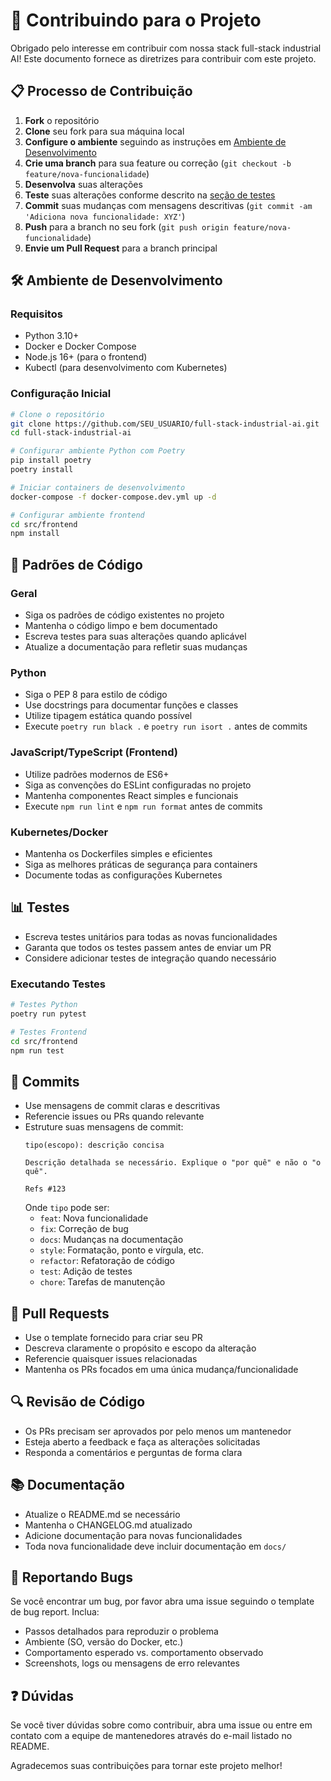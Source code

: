 # 🤝 Contribuindo para o Projeto

Obrigado pelo interesse em contribuir com nossa stack full-stack industrial AI! Este documento fornece as diretrizes para contribuir com este projeto.

## 📋 Processo de Contribuição

1. **Fork** o repositório
2. **Clone** seu fork para sua máquina local
3. **Configure o ambiente** seguindo as instruções em [Ambiente de Desenvolvimento](#ambiente-de-desenvolvimento)
4. **Crie uma branch** para sua feature ou correção (`git checkout -b feature/nova-funcionalidade`)
5. **Desenvolva** suas alterações
6. **Teste** suas alterações conforme descrito na [seção de testes](#testes)
7. **Commit** suas mudanças com mensagens descritivas (`git commit -am 'Adiciona nova funcionalidade: XYZ'`)
8. **Push** para a branch no seu fork (`git push origin feature/nova-funcionalidade`)
9. **Envie um Pull Request** para a branch principal

## 🛠️ Ambiente de Desenvolvimento

### Requisitos

- Python 3.10+
- Docker e Docker Compose
- Node.js 16+ (para o frontend)
- Kubectl (para desenvolvimento com Kubernetes)

### Configuração Inicial

```bash
# Clone o repositório
git clone https://github.com/SEU_USUARIO/full-stack-industrial-ai.git
cd full-stack-industrial-ai

# Configurar ambiente Python com Poetry
pip install poetry
poetry install

# Iniciar containers de desenvolvimento
docker-compose -f docker-compose.dev.yml up -d

# Configurar ambiente frontend
cd src/frontend
npm install
```
## 🌟 Padrões de Código

### Geral

- Siga os padrões de código existentes no projeto
- Mantenha o código limpo e bem documentado
- Escreva testes para suas alterações quando aplicável
- Atualize a documentação para refletir suas mudanças

### Python

- Siga o PEP 8 para estilo de código
- Use docstrings para documentar funções e classes
- Utilize tipagem estática quando possível
- Execute `poetry run black .` e `poetry run isort .` antes de commits

### JavaScript/TypeScript (Frontend)

- Utilize padrões modernos de ES6+
- Siga as convenções do ESLint configuradas no projeto
- Mantenha componentes React simples e funcionais
- Execute `npm run lint` e `npm run format` antes de commits

### Kubernetes/Docker

- Mantenha os Dockerfiles simples e eficientes
- Siga as melhores práticas de segurança para containers
- Documente todas as configurações Kubernetes

## 📊 Testes

- Escreva testes unitários para todas as novas funcionalidades
- Garanta que todos os testes passem antes de enviar um PR
- Considere adicionar testes de integração quando necessário

### Executando Testes
```bash
# Testes Python
poetry run pytest

# Testes Frontend
cd src/frontend
npm run test
```
## 📝 Commits

- Use mensagens de commit claras e descritivas
- Referencie issues ou PRs quando relevante
- Estruture suas mensagens de commit:
  ```
  tipo(escopo): descrição concisa

  Descrição detalhada se necessário. Explique o "por quê" e não o "o quê".

  Refs #123
  ```
  Onde `tipo` pode ser:
  - `feat`: Nova funcionalidade
  - `fix`: Correção de bug
  - `docs`: Mudanças na documentação
  - `style`: Formatação, ponto e vírgula, etc.
  - `refactor`: Refatoração de código
  - `test`: Adição de testes
  - `chore`: Tarefas de manutenção



## 📄 Pull Requests

- Use o template fornecido para criar seu PR
- Descreva claramente o propósito e escopo da alteração
- Referencie quaisquer issues relacionadas
- Mantenha os PRs focados em uma única mudança/funcionalidade

## 🔍 Revisão de Código

- Os PRs precisam ser aprovados por pelo menos um mantenedor
- Esteja aberto a feedback e faça as alterações solicitadas
- Responda a comentários e perguntas de forma clara

## 📚 Documentação

- Atualize o README.md se necessário
- Mantenha o CHANGELOG.md atualizado
- Adicione documentação para novas funcionalidades
- Toda nova funcionalidade deve incluir documentação em `docs/`

## 🐛 Reportando Bugs
Se você encontrar um bug, por favor abra uma issue seguindo o template de bug report. Inclua:

- Passos detalhados para reproduzir o problema
- Ambiente (SO, versão do Docker, etc.)
- Comportamento esperado vs. comportamento observado
- Screenshots, logs ou mensagens de erro relevantes

## ❓ Dúvidas
Se você tiver dúvidas sobre como contribuir, abra uma issue ou entre em contato com a equipe de mantenedores através do e-mail listado no README.

Agradecemos suas contribuições para tornar este projeto melhor!
